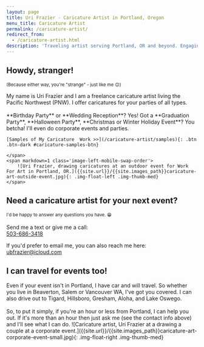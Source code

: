 ```yaml
---
layout: page
title: Uri Frazier - Caricature Artist in Portland, Oregon
menu_title: Caricature Artist
permalink: /caricature-artist/
redirect_from:
  - /caricature-artist.html
description: 'Traveling artist serving Portland, OR and beyond. Engaging "live" caricatures are sure to enhance your special occasion.'
---
```


<h2 class='no-bottom-margin'>Howdy, stranger!</h2><small>(Because either way, you're "strange" - just like me 😉)</small>

<p class='flex-container'>
    <span markdown=1>
    My name is Uri Frazier and I am a freelance caricature artist living the Pacific Northwest (PNW).
    I offer caricatures for your parties of all types. <br><br> **Birthday Party** or **Wedding Reception**? Yes!
    Got a **Graduation Party**, **Halloween Party**, **Christmas or Winter Holiday Event**? You betcha! I'll even do corporate events and parties.  

    [Samples of My Caricature  Work >>](/caricature-artist/samples){: .btn .btn-dark #caricature-samples-btn}

    </span>
    <span markdown=1 class='image-left-mobile-swap-order'>
        ![Uri Frazier, drawing caricatures at an outdoor event for Work For Art in Portland, OR.]({{site.url}}/{{site.images_path}}caricature-art-outside-event.jpg){: .img-float-left .img-thumb-med}
    </span>    
</p>

<section id='caricature-artist-contact-cta' markdown=1>

## Need a caricature artist for your next event?
<small>I'd be happy to answer any questions you have. 😁</small><br><br>
Send me a text or give me a call:<br>
[503-686-3418](tel:+15036863418)

If you'd prefer to email me, you can also reach me here:<br>
[ubfrazier@icloud.com](mailto:ubfrazier@icloud.com)

</section>

## I can travel for events too!
<p class='flex-container'>
    <span markdown=1>
        Even if your event isn't in Portland, I have car and will travel. So whether you live in Beaverton, Salem or Vancouver WA, I've got you covered. I can also drive out to Tigard, Hillsboro, Gresham, Aloha, and Lake Oswego. <br><br>So, to put it simply, if you're an hour or less from Portland, I can help you out. If it's more than an hour then just ask me (see the contact info above) and I'll see what I can do.
    </span>
    <span markdown=1 class='image-left-mobile-swap-order'>
        ![Caricature artist, Uri Frazier at a drawing a couple at a corporate event.]({{site.url}}/{{site.images_path}}caricature-art-corporate-event-small.jpg){: .img-float-right .img-thumb-med}
    </span>    
</p>



